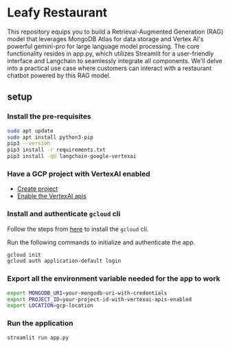 # Leafy Restaurant

This repository equips you to build a Retrieval-Augmented Generation (RAG) model that leverages MongoDB Atlas for data storage and Vertex AI's powerful gemini-pro for large language model processing. The core functionality resides in app.py, which utilizes Streamlit for a user-friendly interface and Langchain to seamlessly integrate all components. We'll delve into a practical use case where customers can interact with a restaurant chatbot powered by this RAG model.

## setup

### Install the pre-requisites
```sh
sudo apt update
sudo apt install python3-pip
pip3 --version
pip3 install -r requirements.txt
pip3 install -qU langchain-google-vertexai
```

### Have a GCP project with VertexAI enabled
- [Create project](https://developers.google.com/workspace/guides/create-project)
- [Enable the VertexAI apis](https://console.cloud.google.com/flows/enableapi?apiid=aiplatform.googleapis.com)

### Install and authenticate `gcloud` cli

Follow the steps from [here](https://cloud.google.com/sdk/docs/install) to install the `gcloud` cli.

Run the following commands to initialize and authenticate the app.

```sh
gcloud init
gcloud auth application-default login 
```

### Export all the environment variable needed for the app to work
```sh
export MONGODB_URI=your-mongodb-uri-with-credentials
export PROJECT_ID=your-project-id-with-vertexai-apis-enabled
export LOCATION=gcp-location
```


### Run the application
```sh
streamlit run app.py
```
